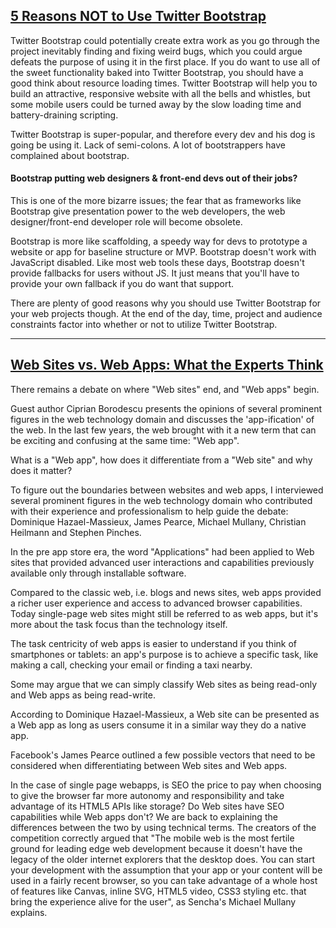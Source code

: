 ## [5 Reasons NOT to Use Twitter Bootstrap](http://www.zingdesign.com/5-reasons-not-to-use-twitter-bootstrap/)

Twitter Bootstrap could potentially create extra work as you go through the project inevitably finding and fixing weird bugs, which you could argue defeats the purpose of using it in the first place. If you do want to use all of the sweet functionality baked into Twitter Bootstrap, you should have a good think about resource loading times.
Twitter Bootstrap will help you to build an attractive, responsive website with all the bells and whistles, but some mobile users could be turned away by the slow loading time and battery-draining scripting.

Twitter Bootstrap is super-popular, and therefore every dev and his dog is going be using it.
Lack of semi-colons. A lot of bootstrappers have complained about bootstrap.

#### Bootstrap putting web designers & front-end devs out of their jobs?
This is one of the more bizarre issues; the fear that as frameworks like Bootstrap give presentation power to the web developers, the web designer/front-end developer role will become obsolete.

Bootstrap is more like scaffolding, a speedy way for devs to prototype a website or app for baseline structure or MVP. Bootstrap doesn't work with JavaScript disabled. Like most web tools these days, Bootstrap doesn't provide fallbacks for users without JS. It just means that you'll have to provide your own fallback if you do want that support.

There are plenty of good reasons why you should use Twitter Bootstrap for your web projects though. At the end of the day, time, project and audience constraints factor into whether or not to utilize Twitter Bootstrap.

----

## [Web Sites vs. Web Apps: What the Experts Think](http://www.visionmobile.com/blog/2013/07/web-sites-vs-web-apps-what-the-experts-think/)

There remains a debate on where "Web sites" end, and "Web apps" begin.

Guest author Ciprian Borodescu presents the opinions of several prominent figures in the web technology domain and discusses the 'app-ification' of the web.
In the last few years, the web brought with it a new term that can be exciting and confusing at the same time: "Web app".

What is a "Web app", how does it differentiate from a "Web site" and why does it matter?

To figure out the boundaries between websites and web apps, I interviewed several prominent figures in the web technology domain who contributed with their experience and professionalism to help guide the debate: Dominique Hazael-Massieux, James Pearce, Michael Mullany, Christian Heilmann and Stephen Pinches.

In the pre app store era, the word "Applications" had been applied to Web sites that provided advanced user interactions and capabilities previously available only through installable software.

Compared to the classic web, i.e. blogs and news sites, web apps provided a richer user experience and access to advanced browser capabilities.
Today single-page web sites might still be referred to as web apps, but it's more about the task focus than the technology itself.

The task centricity of web apps is easier to understand if you think of smartphones or tablets: an app's purpose is to achieve a specific task, like making a call, checking your email or finding a taxi nearby.

Some may argue that we can simply classify Web sites as being read-only and Web apps as being read-write.

According to Dominique Hazael-Massieux, a Web site can be presented as a Web app as long as users consume it in a similar way they do a native app.

Facebook's James Pearce outlined a few possible vectors that need to be considered when differentiating between Web sites and Web apps.

In the case of single page webapps, is SEO the price to pay when choosing to give the browser far more autonomy and responsibility and take advantage of its HTML5 APIs like storage? Do Web sites have SEO capabilities while Web apps don't? We are back to explaining the differences between the two by using technical terms.
The creators of the competition correctly argued that "The mobile web is the most fertile ground for leading edge web development because it doesn't have the legacy of the older internet explorers that the desktop does. You can start your development with the assumption that your app or your content will be used in a fairly recent browser, so you can take advantage of a whole host of features like Canvas, inline SVG, HTML5 video, CSS3 styling etc. that bring the experience alive for the user", as Sencha's Michael Mullany explains.
